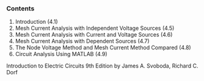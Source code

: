 ### Contents
1. Introduction (4.1)
2. Mesh Current Analysis with Independent Voltage Sources (4.5)
3. Mesh Current Analysis with Current and Voltage Sources (4.6)
4. Mesh Current Analysis with Dependent Sources (4.7)
5. The Node Voltage Method and Mesh Current Method Compared (4.8)
6. Circuit Analysis Using MATLAB (4.9)

Introduction to Electric Circuits 9th Edition by James A. Svoboda, Richard C. Dorf
